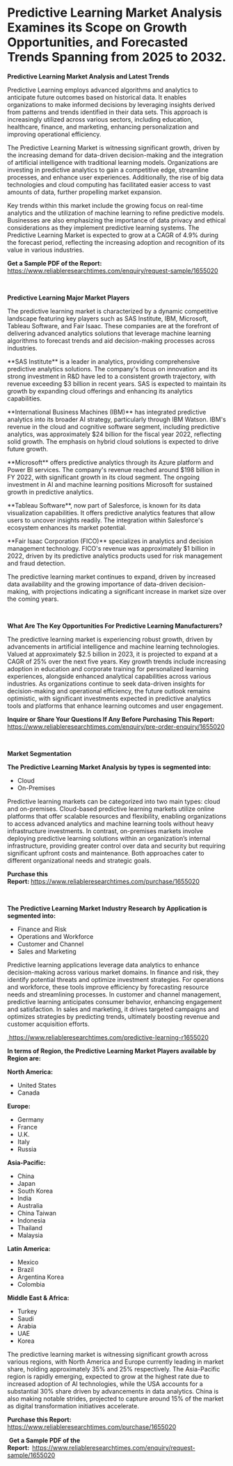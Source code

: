 <p><h1>Predictive Learning Market Analysis Examines its Scope on Growth Opportunities, and Forecasted Trends Spanning from 2025 to 2032.</h1></p><p><strong>Predictive Learning Market Analysis and Latest Trends</strong></p>
<p><p>Predictive Learning employs advanced algorithms and analytics to anticipate future outcomes based on historical data. It enables organizations to make informed decisions by leveraging insights derived from patterns and trends identified in their data sets. This approach is increasingly utilized across various sectors, including education, healthcare, finance, and marketing, enhancing personalization and improving operational efficiency.</p><p>The Predictive Learning Market is witnessing significant growth, driven by the increasing demand for data-driven decision-making and the integration of artificial intelligence with traditional learning models. Organizations are investing in predictive analytics to gain a competitive edge, streamline processes, and enhance user experiences. Additionally, the rise of big data technologies and cloud computing has facilitated easier access to vast amounts of data, further propelling market expansion.</p><p>Key trends within this market include the growing focus on real-time analytics and the utilization of machine learning to refine predictive models. Businesses are also emphasizing the importance of data privacy and ethical considerations as they implement predictive learning systems. The Predictive Learning Market is expected to grow at a CAGR of 4.9% during the forecast period, reflecting the increasing adoption and recognition of its value in various industries.</p></p>
<p><strong>Get a Sample PDF of the Report:&nbsp;</strong> <a href="https://www.reliableresearchtimes.com/enquiry/request-sample/1655020?utm_campaign=3113&utm_medium=2&utm_source=Github&utm_content=ia&utm_term=18042025&utm_id=predictive-learning">https://www.reliableresearchtimes.com/enquiry/request-sample/1655020</a></p>
<p>&nbsp;</p>
<p><strong>Predictive Learning Major Market Players</strong></p>
<p><p>The predictive learning market is characterized by a dynamic competitive landscape featuring key players such as SAS Institute, IBM, Microsoft, Tableau Software, and Fair Isaac. These companies are at the forefront of delivering advanced analytics solutions that leverage machine learning algorithms to forecast trends and aid decision-making processes across industries.</p><p>**SAS Institute** is a leader in analytics, providing comprehensive predictive analytics solutions. The company's focus on innovation and its strong investment in R&D have led to a consistent growth trajectory, with revenue exceeding $3 billion in recent years. SAS is expected to maintain its growth by expanding cloud offerings and enhancing its analytics capabilities.</p><p>**International Business Machines (IBM)** has integrated predictive analytics into its broader AI strategy, particularly through IBM Watson. IBM's revenue in the cloud and cognitive software segment, including predictive analytics, was approximately $24 billion for the fiscal year 2022, reflecting solid growth. The emphasis on hybrid cloud solutions is expected to drive future growth.</p><p>**Microsoft** offers predictive analytics through its Azure platform and Power BI services. The company's revenue reached around $198 billion in FY 2022, with significant growth in its cloud segment. The ongoing investment in AI and machine learning positions Microsoft for sustained growth in predictive analytics.</p><p>**Tableau Software**, now part of Salesforce, is known for its data visualization capabilities. It offers predictive analytics features that allow users to uncover insights readily. The integration within Salesforce's ecosystem enhances its market potential.</p><p>**Fair Isaac Corporation (FICO)** specializes in analytics and decision management technology. FICO's revenue was approximately $1 billion in 2022, driven by its predictive analytics products used for risk management and fraud detection.</p><p>The predictive learning market continues to expand, driven by increased data availability and the growing importance of data-driven decision-making, with projections indicating a significant increase in market size over the coming years.</p></p>
<p>&nbsp;</p>
<p><strong>What Are The Key Opportunities For Predictive Learning Manufacturers?</strong></p>
<p><p>The predictive learning market is experiencing robust growth, driven by advancements in artificial intelligence and machine learning technologies. Valued at approximately $2.5 billion in 2023, it is projected to expand at a CAGR of 25% over the next five years. Key growth trends include increasing adoption in education and corporate training for personalized learning experiences, alongside enhanced analytical capabilities across various industries. As organizations continue to seek data-driven insights for decision-making and operational efficiency, the future outlook remains optimistic, with significant investments expected in predictive analytics tools and platforms that enhance learning outcomes and user engagement.</p></p>
<p><strong>Inquire or Share Your Questions If Any Before Purchasing This Report:</strong> <a href="https://www.reliableresearchtimes.com/enquiry/pre-order-enquiry/1655020?utm_campaign=3113&utm_medium=2&utm_source=Github&utm_content=ia&utm_term=18042025&utm_id=predictive-learning">https://www.reliableresearchtimes.com/enquiry/pre-order-enquiry/1655020</a></p>
<p>&nbsp;</p>
<p><strong>Market Segmentation</strong></p>
<p><strong>The Predictive Learning Market Analysis by types is segmented into:</strong></p>
<p><ul><li>Cloud</li><li>On-Premises</li></ul></p>
<p><p>Predictive learning markets can be categorized into two main types: cloud and on-premises. Cloud-based predictive learning markets utilize online platforms that offer scalable resources and flexibility, enabling organizations to access advanced analytics and machine learning tools without heavy infrastructure investments. In contrast, on-premises markets involve deploying predictive learning solutions within an organization’s internal infrastructure, providing greater control over data and security but requiring significant upfront costs and maintenance. Both approaches cater to different organizational needs and strategic goals.</p></p>
<p><strong>Purchase this Report:&nbsp;</strong><a href="https://www.reliableresearchtimes.com/purchase/1655020?utm_campaign=3113&utm_medium=2&utm_source=Github&utm_content=ia&utm_term=18042025&utm_id=predictive-learning">https://www.reliableresearchtimes.com/purchase/1655020</a></p>
<p>&nbsp;</p>
<p><strong>The Predictive Learning Market Industry Research by Application is segmented into:</strong></p>
<p><ul><li>Finance and Risk</li><li>Operations and Workforce</li><li>Customer and Channel</li><li>Sales and Marketing</li></ul></p>
<p><p>Predictive learning applications leverage data analytics to enhance decision-making across various market domains. In finance and risk, they identify potential threats and optimize investment strategies. For operations and workforce, these tools improve efficiency by forecasting resource needs and streamlining processes. In customer and channel management, predictive learning anticipates consumer behavior, enhancing engagement and satisfaction. In sales and marketing, it drives targeted campaigns and optimizes strategies by predicting trends, ultimately boosting revenue and customer acquisition efforts.</p></p>
<p><a href="https://www.reliableresearchtimes.com/predictive-learning-r1655020?utm_campaign=3113&utm_medium=2&utm_source=Github&utm_content=ia&utm_term=18042025&utm_id=predictive-learning">&nbsp;https://www.reliableresearchtimes.com/predictive-learning-r1655020</a></p>
<p><strong>In terms of Region, the Predictive Learning Market Players available by Region are:</strong></p>
<p>
    <p> <strong> North America: </strong>
        <ul>
            <li>United States</li>
            <li>Canada</li>
        </ul>
        </p> 
    <p> <strong> Europe: </strong>
        <ul>
            <li>Germany</li>
            <li>France</li>
            <li>U.K.</li>
            <li>Italy</li>
            <li>Russia</li>
        </ul>
        </p> 
    <p> <strong> Asia-Pacific: </strong>
        <ul>
            <li>China</li>
            <li>Japan</li>
            <li>South Korea</li>
            <li>India</li>
            <li>Australia</li>
            <li>China Taiwan</li>
            <li>Indonesia</li>
            <li>Thailand</li>
            <li>Malaysia</li>
        </ul>
        </p> 
    <p> <strong> Latin America: </strong>
        <ul>
            <li>Mexico</li>
            <li>Brazil</li>
            <li>Argentina Korea</li>
            <li>Colombia</li>
        </ul>
        </p> 
    <p> <strong> Middle East & Africa: </strong>
        <ul>
            <li>Turkey</li>
            <li>Saudi</li>
            <li>Arabia</li>
            <li>UAE</li>
            <li>Korea</li>
        </ul>
    </p>
    </p>
<p><p>The predictive learning market is witnessing significant growth across various regions, with North America and Europe currently leading in market share, holding approximately 35% and 25% respectively. The Asia-Pacific region is rapidly emerging, expected to grow at the highest rate due to increased adoption of AI technologies, while the USA accounts for a substantial 30% share driven by advancements in data analytics. China is also making notable strides, projected to capture around 15% of the market as digital transformation initiatives accelerate.</p></p>
<p><strong>Purchase this Report: </strong><a href="https://www.reliableresearchtimes.com/purchase/1655020?utm_campaign=3113&utm_medium=2&utm_source=Github&utm_content=ia&utm_term=18042025&utm_id=predictive-learning">https://www.reliableresearchtimes.com/purchase/1655020</a></p>
<p>&nbsp;<strong>Get a Sample PDF of the Report:&nbsp;&nbsp;</strong><a href="https://www.reliableresearchtimes.com/enquiry/request-sample/1655020?utm_campaign=3113&utm_medium=2&utm_source=Github&utm_content=ia&utm_term=18042025&utm_id=predictive-learning">https://www.reliableresearchtimes.com/enquiry/request-sample/1655020</a></p>
<p><strong></strong></p>
<p><p></p><p></p><p></p></p>